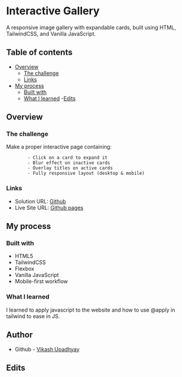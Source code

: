 # Interactive Gallery

A responsive image gallery with expandable cards, built using HTML, TailwindCSS, and Vanilla JavaScript.

## Table of contents

- [Overview](#overview)
  - [The challenge](#the-challenge)
  - [Links](#links)
- [My process](#my-process)
  - [Built with](#built-with)
  - [What I learned](#what-i-learned)
-[Edits](#edits)

## Overview

### The challenge

Make a proper interactive page containing:

            - Click on a card to expand it
            - Blur effect on inactive cards
            - Overlay titles on active cards
            - Fully responsive layout (desktop & mobile)

### Links

- Solution URL: [Github](https://github.com/VikashUpadhyay442/Interactive_Gallery)
- Live Site URL: [Github pages](https://vikashupadhyay442.github.io/Interactive_Gallery/)

## My process

### Built with

- HTML5
- TailwindCSS
- Flexbox
- Vanilla JavaScript
- Mobile-first workflow

### What I learned

I learned to apply javascript to the website and how to use @apply in tailwind to ease in JS.

## Author

- Github - [Vikash Upadhyay](https://github.com/VikashUpadhyay442)

## Edits